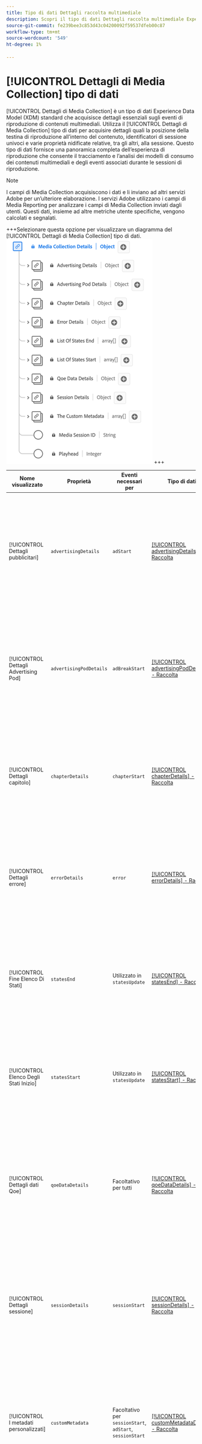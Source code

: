 ```yaml
---
title: Tipo di dati Dettagli raccolta multimediale
description: Scopri il tipo di dati Dettagli raccolta multimediale Experience Data Model (XDM).
source-git-commit: fe239bee3c853d43c04200092f59537dfeb00c87
workflow-type: tm+mt
source-wordcount: '549'
ht-degree: 1%

---
```


# [!UICONTROL Dettagli di Media Collection] tipo di dati

[!UICONTROL Dettagli di Media Collection] è un tipo di dati Experience Data Model (XDM) standard che acquisisce dettagli essenziali sugli eventi di riproduzione di contenuti multimediali. Utilizza il [!UICONTROL Dettagli di Media Collection] tipo di dati per acquisire dettagli quali la posizione della testina di riproduzione all’interno del contenuto, identificatori di sessione univoci e varie proprietà nidificate relative, tra gli altri, alla sessione. Questo tipo di dati fornisce una panoramica completa dell’esperienza di riproduzione che consente il tracciamento e l’analisi dei modelli di consumo dei contenuti multimediali e degli eventi associati durante le sessioni di riproduzione.

>[!NOTE]
>
>I campi di Media Collection acquisiscono i dati e li inviano ad altri servizi Adobe per un’ulteriore elaborazione. I servizi Adobe utilizzano i campi di Media Reporting per analizzare i campi di Media Collection inviati dagli utenti. Questi dati, insieme ad altre metriche utente specifiche, vengono calcolati e segnalati.

+++Selezionare questa opzione per visualizzare un diagramma del [!UICONTROL Dettagli di Media Collection] tipo di dati.
![Un diagramma del [!UICONTROL Informazioni sui dettagli di Media Collection] tipo di dati.](../images/data-types/media-collection-details.png)
+++

| Nome visualizzato | Proprietà | Eventi necessari per | Tipo di dati | Descrizione |
| ------------------------------------ | ----------------------- | ---------------------------------------------------------- | --------- | ----------- |
| [!UICONTROL Dettagli pubblicitari] | `advertisingDetails` | `adStart` | [[!UICONTROL advertisingDetails] - Raccolta](./advertising-details-collection.md) | Dettagli pubblicitari si riferiscono a informazioni specifiche relative alle attività pubblicitarie durante l’evento esperienza. Ciò include metadati di annunci, specifiche di targeting e metriche delle prestazioni. |
| [!UICONTROL Dettagli Advertising Pod] | `advertisingPodDetails` | `adBreakStart` | [[!UICONTROL advertisingPodDetails] - Raccolta](./advertising-pod-details-collection.md) | I dettagli di Advertising Pod contengono informazioni sui pod di annunci all’interno dell’evento esperienza. Fornisce informazioni approfondite sulla sequenza degli annunci, sui contenuti e sulle metriche di coinvolgimento. |
| [!UICONTROL Dettagli capitolo] | `chapterDetails` | `chapterStart` | [[!UICONTROL chapterDetails] - Raccolta](./chapter-details-collection.md) | Dettagli capitolo acquisisce i dati relativi ai capitoli o alle parti segmentate del contenuto. Fornisce informazioni sui marcatori capitolo, le timeline e i metadati associati. |
| [!UICONTROL Dettagli errore] | `errorDetails` | `error` | [[!UICONTROL errorDetails] - Raccolta](./error-details-collection.md) | I Dettagli errore contengono informazioni relative agli errori riscontrati durante l’evento esperienza. Ciò include codici di errore, descrizioni, marche temporali e dati contestuali pertinenti. |
| [!UICONTROL Fine Elenco Di Stati] | `statesEnd` | Utilizzato in `statesUpdate` | [[!UICONTROL statesEnd] - Raccolta](./list-of-states-end-collection.md) | State End fornisce un array per elencare gli stati alla conclusione dell’evento esperienza. Contiene dettagli sugli stati di riproduzione finali o sullo stato del contenuto. |
| [!UICONTROL Elenco Degli Stati Inizio] | `statesStart` | Utilizzato in `statesUpdate` | [[!UICONTROL statesStart] - Raccolta](./list-of-states-start-collection.md) | State Start fornisce un array per elencare gli stati all’inizio dell’evento esperienza. Sono disponibili dati relativi alla riproduzione, alle azioni dell’utente o alle specifiche del contenuto. |
| [!UICONTROL Dettagli dati Qoe] | `qoeDataDetails` | Facoltativo per tutti | [[!UICONTROL qoeDataDetails] - Raccolta](./qoe-data-details-collection.md) | I dettagli dei dati QoE (Quality of Experience) acquisiscono metriche relative alle prestazioni e dati sull&#39;esperienza utente. Fornisce informazioni approfondite sulla qualità, la reattività e le interazioni degli utenti. |
| [!UICONTROL Dettagli sessione] | `sessionDetails` | `sessionStart` | [[!UICONTROL sessionDetails] - Raccolta](./session-details-collection.md) | I dettagli della sessione includono informazioni complete associate all’evento esperienza, che offrono informazioni approfondite sulle interazioni degli utenti, sulla durata e sui dati contestuali relativi alla sessione di riproduzione. |
| [!UICONTROL I metadati personalizzati] | `customMetadata` | Facoltativo per `sessionStart`, `adStart`, `sessionStart` | [[!UICONTROL customMetadataDetails] - Raccolta](./custom-metadata-details-collection.md) | I metadati personalizzati contengono metadati definiti dall&#39;utente o aggiuntivi associati all&#39;evento esperienza. Questi metadati consentono di includere dati personalizzati o specifici nel contesto dell’evento. |
| [!UICONTROL ID sessione multimediale] | `sessionID` | Tutti gli eventi **eccetto** `sessionStart` e il contenuto scaricato. | string | L’ID sessione multimediale identifica in modo univoco un’istanza di un flusso di contenuto durante una singola sessione di riproduzione. Funge da identificatore distintivo per il tracciamento e la gestione dell’esperienza di riproduzione specifica associata a un utente o a un visualizzatore.<br><em>Nota:<em>`sessionId` viene inviato per tutti gli eventi, ad eccezione di `sessionStart` e per tutti gli eventi scaricati. |
| [!UICONTROL Playhead] | `playhead` | Tutti gli eventi | numero intero | La testina di riproduzione rappresenta la posizione di riproduzione corrente all’interno del contenuto multimediale. Per il contenuto live, indica il secondo corrente del giorno (0 &lt;= indicatore di riproduzione &lt; 86400). Per il contenuto registrato, riflette il secondo corrente della durata del contenuto (0 &lt;= indicatore di riproduzione &lt; lunghezza contenuto). |

{style="table-layout:auto"}
